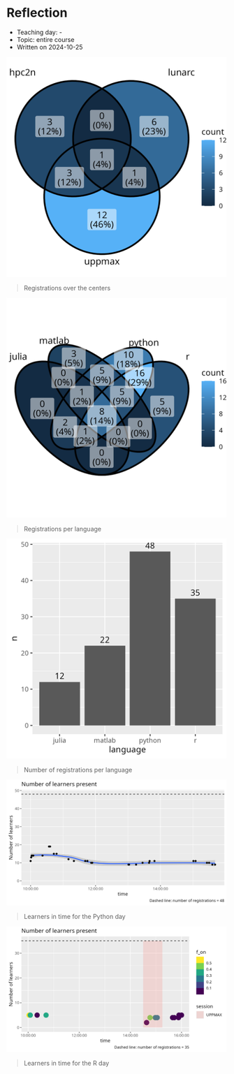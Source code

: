 # Reflection

 * Teaching day: -
 * Topic: entire course
 * Written on 2024-10-25

![Registrations over the centers](centers_venn.png)

> Registrations over the centers

![Registrations per language](languages_venn.png)

> Registrations per language

![Number of registrations per language](n_learners_per_language.png)

> Number of registrations per language

![Learners in time for the Python day](../20241022_richel/n_learners_in_time.png)

> Learners in time for the Python day

![Learners in time for the R day](../20241024_richel/n_learners_in_time.png)

> Learners in time for the R day
